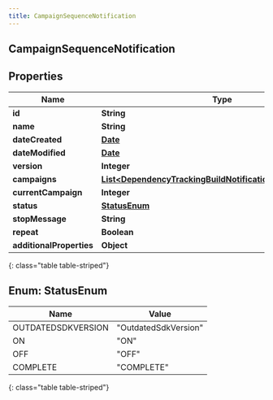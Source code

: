 ```yaml
---
title: CampaignSequenceNotification
---
```

## CampaignSequenceNotification


## Properties

| Name | Type | Description | Notes |
| ------------ | ------------- | ------------- | ------------- |
| **id** | **String** |  |  [optional] |
| **name** | **String** |  |  [optional] |
| **dateCreated** | [**Date**](Date.html) |  |  [optional] |
| **dateModified** | [**Date**](Date.html) |  |  [optional] |
| **version** | **Integer** |  |  [optional] |
| **campaigns** | [**List&lt;DependencyTrackingBuildNotificationNotificationUser&gt;**](DependencyTrackingBuildNotificationNotificationUser.html) |  |  [optional] |
| **currentCampaign** | **Integer** |  |  [optional] |
| **status** | [**StatusEnum**](#StatusEnum) |  |  [optional] |
| **stopMessage** | **String** |  |  [optional] |
| **repeat** | **Boolean** |  |  [optional] |
| **additionalProperties** | **Object** |  |  [optional] |
{: class="table table-striped"}


<a name="StatusEnum"></a>

## Enum: StatusEnum

| Name | Value |
| ---- | ----- |
| OUTDATEDSDKVERSION | &quot;OutdatedSdkVersion&quot; |
| ON | &quot;ON&quot; |
| OFF | &quot;OFF&quot; |
| COMPLETE | &quot;COMPLETE&quot; |
{: class="table table-striped"}


